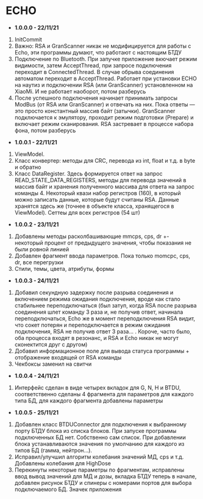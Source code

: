 # ECHO

* <b>1.0.0.0 - 22/11/21</b>
1. InitCommit
2. Важно: RSA и GranScanner никак не модифицируется для работы с Echo, эти программы думают, что работают с настоящим БТДУ
3. Подключение по Bluetooth. При запучке приложение вкючает режим видимости, затем AcceptThread, при запросе подключения переходит в ConnectedThread. В случае обрыва соединения автоматом переходит в AcceptThread. Работает при установки ECHO на наутиз и подключении RSA (или GranScanner) установленном на XiaoMi. И не работает наоборот, потом разберусь
4. После успешного подключения начинает принимать запросы ModBus (от RSA или GranScanner) и отвечать на них. Пока ответы — это просто константный массив байт (затычки). GranScanner подключается к эмулятору, проходит режим подготовки (Prepare) и включает режим сканирования. RSA застревает в процессе набора фона, потом разберусь
* <b>1.0.0.1 - 22/11/21</b>
1. ViewModel.
2. Класс конвертер: методы для CRC, перевода из int, float и т.д. в byte и обратно
3. Класс DataRegister. Здесь формируется ответ на запрос READ_STATE_DATA_REGISTERS, методы для перевода значений в массив байт и хранения полученного массива для ответа на запрос команды 4. Некоторый квази набор регистров (160), в который можно записать данные, которые будут считаны RSA. Данные хранятся здесь же (точнее в объекте класса, хранящегося в ViewModel). Сеттеы для всех регистров (54 шт)
* <b>1.0.0.2 - 23/11/21</b>
1. Добавлены методы расколбашивающие mmcps, cps, dr +- некоторый процент от предыдущего значения, чтобы показания не были ровной линией
2. Добавлен фрагмент ввода параметров. Пока только momcpc, cps, dr, все перегрузки
3. Стили, темы, цвета, атрибуты, формы
* <b>1.0.0.3 - 24/11/21</b>
1. Добавил секундную задержку после разрыва соединения и включением режима ожидания подключения, вроде как стало стабильнее переподключаться (был затуп, когда RSA после разрыва соединения шлет команду 3 раза и, не получив ответ, начинала переподключаться, Echo же в момент переподключения RSA видит, что сокет потерян и переподключается в режим ожидания подключения, RSA не получив ответ 3 раза... . Короче, часто было, оба процесса входят в резонанс, и RSA и Echo никак не могут сконектится друг с другом)
2. Добавил информационное поле для вывода статуса программы + отображение входящей от RSA команды
3. Чекбоксы заменил на свитчи
* <b>1.0.0.4 - 24/11/21</b>
1. Интерфейс сделан в виде четырех вкладок для G, N, H и BTDU, соответственно сделаны 4 фрагмента для параметров для каждого типа БД, для каждого фрагмента добавлены параметры
* <b>1.0.0.5 - 25/11/21</b>
1. Добавлен класс BTDUConnector для подключения к выбранному порту БТДУ блока из списка блоков. При запуске программы подключенных БД нет. Собственно сам список. При добавлении блока устанавливаются значения по умолчанию для каждого из типов БД (гамма, нейтрон...).
2. Исправил/улучшил алгоритм колебания значений МД, cps и т.д. Добавлены колебания для HighDose
3. Перекинуты некоторые параметры по фрагментам, исправлены ввод вывод значений для МД и дозы, вкладка БТДУ теперь в начале, добавлен рисунок БТДУ и спинеры с номерами портов для выбора подключаемого БД. Значек приложения



